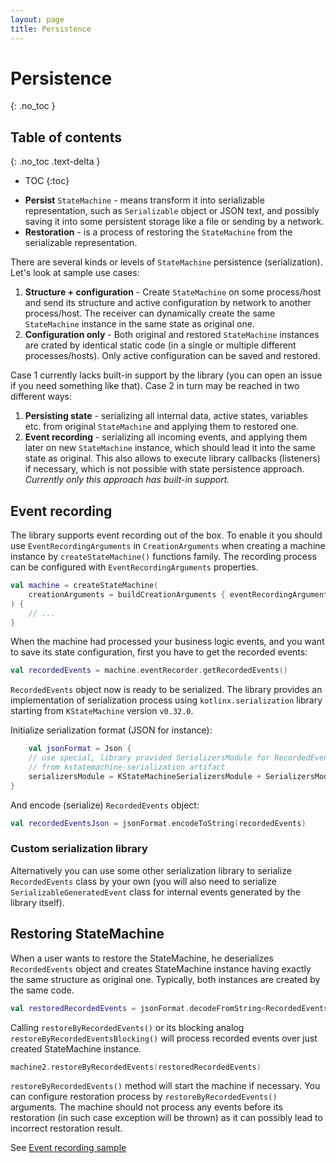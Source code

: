 ```yaml
---
layout: page
title: Persistence
---
```


# Persistence

{: .no_toc }

## Table of contents

{: .no_toc .text-delta }

- TOC
  {:toc}

* **Persist** `StateMachine` - means transform it into serializable representation, such as `Serializable` object or
  JSON text, and possibly saving it into some persistent storage like a file or sending by a network.
* **Restoration** - is a process of restoring the `StateMachine` from the serializable representation.

There are several kinds or levels of `StateMachine` persistence (serialization). Let's look at sample use cases:

1) **Structure + configuration** - Create `StateMachine` on some process/host and send its structure and
   active configuration by network to another process/host.
   The receiver can dynamically create the same `StateMachine` instance in the same state as original one.
2) **Configuration only** - Both original and restored `StateMachine` instances are crated by identical static code
   (in a single or multiple different processes/hosts). Only active configuration can be saved and restored.

Case 1 currently lacks built-in support by the library (you can open an issue if you need something like that).
Case 2 in turn may be reached in two different ways:

1) **Persisting state** - serializing all internal data, active states, variables etc. from original `StateMachine` and
   applying them to restored one.
2) **Event recording** - serializing all incoming events, and applying them later on new `StateMachine` instance,
   which should lead it into the same state as original. This also allows to execute library callbacks (listeners)
   if necessary, which is not possible with state persistence approach.
   _Currently only this approach has built-in support._

## Event recording

The library supports event recording out of the box. To enable it you should use `EventRecordingArguments` in
`CreationArguments` when creating a machine instance by `createStateMachine()` functions family. The recording process
can be configured with `EventRecordingArguments` properties.

```kotlin
val machine = createStateMachine(
    creationArguments = buildCreationArguments { eventRecordingArguments = buildEventRecordingArguments {} }
) {
    // ...
}
```

When the machine had processed your business logic events, and you want to save its state configuration, first you have
to get the recorded events:

```kotlin
val recordedEvents = machine.eventRecorder.getRecordedEvents()
```

`RecordedEvents` object now is ready to be serialized. The library provides an implementation
of serialization process using `kotlinx.serialization` library starting from `KStateMachine` version `v0.32.0`.

Initialize serialization format (JSON for instance):

```kotlin
    val jsonFormat = Json {
    // use special, library provided SerializersModule for RecordedEvents and its internals
    // from kstatemachine-serialization artifact
    serializersModule = KStateMachineSerializersModule + SerializersModule { /* ... */ }
}
```

And encode (serialize) `RecordedEvents` object:

```kotlin
val recordedEventsJson = jsonFormat.encodeToString(recordedEvents)
```

### Custom serialization library

Alternatively you can use some other serialization library to serialize `RecordedEvents` class by your own
(you will also need to serialize `SerializableGeneratedEvent` class for internal events generated by the library
itself).

## Restoring StateMachine

When a user wants to restore the StateMachine, he deserializes `RecordedEvents` object and
creates StateMachine instance having exactly the same structure as original one.
Typically, both instances are created by the same code.

```kotlin
val restoredRecordedEvents = jsonFormat.decodeFromString<RecordedEvents>(recordedEventsJson)
```

Calling `restoreByRecordedEvents()` or its blocking analog `restoreByRecordedEventsBlocking()` will process
recorded events over just created StateMachine instance.

```kotlin
machine2.restoreByRecordedEvents(restoredRecordedEvents)
```

`restoreByRecordedEvents()` method will start the machine if necessary.
You can configure restoration process by `restoreByRecordedEvents()` arguments.
The machine should not process any events before its restoration (in such case exception will be thrown) as
it can possibly lead to incorrect restoration result.

See [Event recording sample](https://github.com/KStateMachine/kstatemachine/tree/master/samples/src/commonMain/kotlin/ru/nsk/samples/SerializationEventRecordingSample.kt)